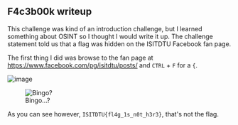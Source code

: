 ## F4c3b00k writeup

This challenge was kind of an introduction challenge, but I learned something about OSINT so I thought I would write it up.  The challenge statement told us that a flag was hidden on the ISITDTU Facebook fan page.


The first thing I did was browse to the fan page at https://www.facebook.com/pg/isitdtu/posts/ and `CTRL` + `F` for a `{`.

![image](/static/media/bingo.png)

<figure>
	<img src='/static/media/bingo.png' class='image-centered' alt='Bingo?' />
  <figcaption>Bingo...?</figcaption>
</figure>

As you can see however, `ISITDTU{fl4g_1s_n0t_h3r3}`, that's not the flag.